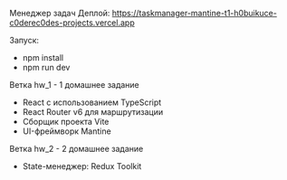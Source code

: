 Менеджер задач
Деплой: https://taskmanager-mantine-t1-h0buikuce-c0derec0des-projects.vercel.app

Запуск:
- npm install
- npm run dev 

Ветка hw_1 - 1 домашнее задание 
- React с использованием TypeScript
- React Router v6 для маршрутизации
- Сборщик проекта Vite
- UI-фреймворк Mantine

Ветка hw_2 - 2 домашнее задание
- State-менеджер: Redux Toolkit
